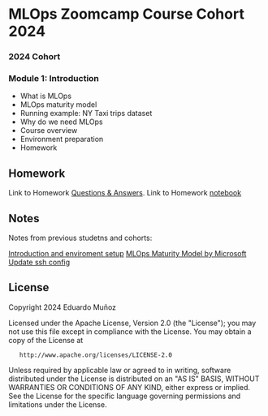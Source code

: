 # MLOps Zoomcamp Course Cohort 2024

### 2024 Cohort

### Module 1: Introduction

* What is MLOps
* MLOps maturity model
* Running example: NY Taxi trips dataset
* Why do we need MLOps
* Course overview
* Environment preparation
* Homework

## Homework

Link to Homework [Questions & Answers](homework/homework.md).
Link to Homework [notebook](homework/duration-prediction-yellow-data.ipynb)

## Notes

Notes from previous studetns and cohorts:

[Introduction and enviroment setup](./intro_setup.md)
[MLOps Maturity Model by Microsoft](./MLOps-maturity-levels.md)
[Update ssh config](./update_ssh_config.md)

## License

Copyright 2024 Eduardo Muñoz

   Licensed under the Apache License, Version 2.0 (the "License");
   you may not use this file except in compliance with the License.
   You may obtain a copy of the License at

       http://www.apache.org/licenses/LICENSE-2.0

   Unless required by applicable law or agreed to in writing, software
   distributed under the License is distributed on an "AS IS" BASIS,
   WITHOUT WARRANTIES OR CONDITIONS OF ANY KIND, either express or implied.
   See the License for the specific language governing permissions and
   limitations under the License.
